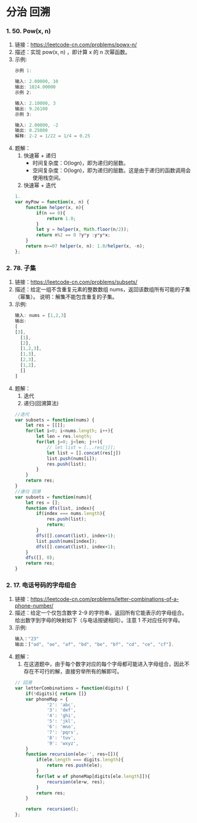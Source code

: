 # 分治 回溯
### 1. 50. Pow(x, n)
1. 链接：https://leetcode-cn.com/problems/powx-n/
2. 描述：实现 pow(x, n) ，即计算 x 的 n 次幂函数。
3. 示例:
    ```javascript
    示例 1:

    输入: 2.00000, 10
    输出: 1024.00000
    示例 2:

    输入: 2.10000, 3
    输出: 9.26100
    示例 3:

    输入: 2.00000, -2
    输出: 0.25000
    解释: 2-2 = 1/22 = 1/4 = 0.25
    ```
4. 题解：
    1. 快速幂 + 递归
        - 时间复杂度：O(logn)，即为递归的层数。
        - 空间复杂度：O(logn)，即为递归的层数。这是由于递归的函数调用会使用栈空间。
    2. 快速幂 + 迭代
    ```javascript
    1.
    var myPow = function(x, n) {
        function helper(x, n){
            if(n == 0){
                return 1.0;
            }
            let y = helper(x, Math.floor(n/2));
            return n%2 == 0 ?y*y :y*y*x;
        }
        return n>=0? helper(x, n): 1.0/helper(x, -n);
    };

### 2. 78. 子集
1. 链接：https://leetcode-cn.com/problems/subsets/
2. 描述：给定一组不含重复元素的整数数组 nums，返回该数组所有可能的子集（幂集）。
    说明：解集不能包含重复的子集。
3. 示例:
    ```javascript
    输入: nums = [1,2,3]
    输出:
    [
    [3],
      [1],
      [2],
      [1,2,3],
      [1,3],
      [2,3],
      [1,2],
      []
    ]
    ```
4. 题解：
    1. 迭代
    2. 递归(回溯算法)
    ```javascript
    //迭代
    var subsets = function(nums) {
        let res = [[]];
        for(let i=0; i<nums.length; i++){
            let len = res.length;
            for(let j=0; j<len; j++){
                // let list = [...res[j]];
                let list = [].concat(res[j])
                list.push(nums[i]);
                res.push(list);
            }
        }
        return res;
    }
    //递归 回溯
    var subsets = function(nums){
        let res = [];
        function dfs(list, index){
            if(index === nums.length){ 
                res.push(list);
                return;
            }        
            dfs([].concat(list), index+1);
            list.push(nums[index]);
            dfs([].concat(list), index+1);
        }
        dfs([], 0);
        return res;
    }

    ```
### 2. 17. 电话号码的字母组合
1. 链接：https://leetcode-cn.com/problems/letter-combinations-of-a-phone-number/
2. 描述：给定一个仅包含数字 2-9 的字符串，返回所有它能表示的字母组合。
    给出数字到字母的映射如下（与电话按键相同）。注意 1 不对应任何字母。
3. 示例:
    ```javascript
    输入："23"
    输出：["ad", "ae", "af", "bd", "be", "bf", "cd", "ce", "cf"].
    ```
4. 题解：
    1. 在这道题中，由于每个数字对应的每个字母都可能进入字母组合，因此不存在不可行的解，直接穷举所有的解即可。
    ```javascript
    // 回溯
    var letterCombinations = function(digits) {
        if(!digits){ return []}
        var phoneMap = {
                '2': 'abc',
                '3': 'def',
                '4': 'ghi',
                '5': 'jkl',
                '6': 'mno',
                '7': 'pqrs',
                '8': 'tuv',
                '9': 'wxyz',
        }    
        function recursion(ele='', res=[]){
            if(ele.length === digits.length){
                return res.push(ele);
            }
            for(let w of phoneMap[digits[ele.length]]){
                recursion(ele+w, res);
            }
            return res;        
        }

        return  recursion();
    };

    ```
